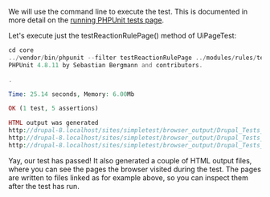 We will use the command line to execute the test. This is documented in more detail on the [running PHPUnit tests page](/node/2116263).

Let's execute just the testReactionRulePage() method of UiPageTest:

```php
cd core
../vendor/bin/phpunit --filter testReactionRulePage ../modules/rules/tests/src/Functional/UiPageTest.php
PHPUnit 4.8.11 by Sebastian Bergmann and contributors.

.

Time: 25.14 seconds, Memory: 6.00Mb

OK (1 test, 5 assertions)

HTML output was generated
http://drupal-8.localhost/sites/simpletest/browser_output/Drupal_Tests_rules_Functional_UiPageTest-13-411368.html
http://drupal-8.localhost/sites/simpletest/browser_output/Drupal_Tests_rules_Functional_UiPageTest-14-411368.html
http://drupal-8.localhost/sites/simpletest/browser_output/Drupal_Tests_rules_Functional_UiPageTest-15-411368.html

```

Yay, our test has passed! It also generated a couple of HTML output files, where you can see the pages the browser visited during the test. The pages are written to files linked as for example above, so you can inspect them after the test has run.